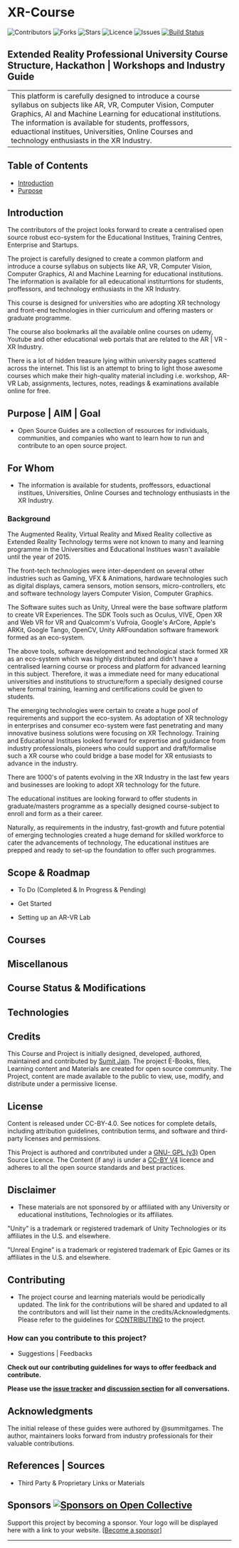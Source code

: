 # XR-Course

![Contributors](https://img.shields.io/github/contributors/larymak/Python-project-Scripts?style=plastic)
![Forks](https://img.shields.io/github/forks/larymak/Python-project-Scripts)
![Stars](https://img.shields.io/github/stars/larymak/Python-project-Scripts)
![Licence](https://img.shields.io/github/license/larymak/Python-project-Scripts)
![Issues](https://img.shields.io/github/issues/larymak/Python-project-Scripts)
[![Build Status](https://github.com/github/opensource.guide/workflows/GitHub%20Actions%20CI/badge.svg)](https://github.com/github/opensource.guide/actions)

## Extended Reality Professional University Course Structure, Hackathon | Workshops and Industry Guide 

<table>
<tr>
<td>
  This platform is carefully designed to introduce a course syllabus on subjects like AR, VR, Computer Vision, Computer Graphics, AI and Machine Learning for educational institutions. The information is available for students, proffessors, eduactional institues, Universities, Online Courses and technology enthusiasts in the XR Industry.
</td>
</tr>
</table>


## Table of Contents
* [Introduction](#introduction)
* [Purpose](#purpose)



## Introduction

The contributors of the project looks forward to create a centralised open source robust eco-system for the Educational Institues, Training Centres, Enterprise and Startups.


The project is carefully designed to create a common platform and introduce a course syllabus on subjects like AR, VR, Computer Vision, Computer Graphics, AI and Machine Learning for educational institutions. The information is available for all edeucational institurrtions for students, proffessors, and technology enthusiasts in the XR Industry.

This course is designed for universities who are adopting XR technology and front-end technologies in thier curriculum and offering masters or graduate programme.

The course also bookmarks all the available online courses on udemy, Youtube and other educational web portals that are related to the AR | VR - XR Industry.

There is a lot of hidden treasure lying within university pages scattered across the internet. This list is an attempt to bring to light those awesome courses which make their high-quality material including i.e. workshop, AR-VR Lab, assignments, lectures, notes, readings & examinations available online for free.



## Purpose | AIM | Goal

* Open Source Guides are a collection of resources for individuals, communities, and companies who want to learn how to run and contribute to an open source project.

## For Whom

* The information is available for students, proffessors, eduactional institues, Universities, Online Courses and technology enthusiasts in the XR Industry.

### Background

The Augmented Reality, Virtual Reality and Mixed Reality collective as Extended Reality Technology terms were not known to many and learning programme in the Universities and Educational Institues wasn't available until the year of 2015.

The front-tech technologies were inter-dependent on several other industries such as Gaming, VFX & Animations, hardware technologies such as digital displays, camera sensors, motion sensors, micro-controllers, etc and software technology layers Computer Vision, Computer Graphics.

The Software suites such as Unity, Unreal were the base software platform to create VR Experiences. The SDK Tools such as Oculus, VIVE, Open XR and Web VR for VR and Qualcomm's Vufroia, Google's ArCore, Apple's ARKit, Google Tango, OpenCV, Unity ARFoundation software framework formed as an eco-system.

The above tools, software development and technological stack formed XR as an eco-system which was highly distributed and didn't have a centralised learning course or process and platform for advanced learning in this subject. Therefore, it was a immediate need for many educational universities and institutions to structure/form a specially designed course where formal training, learning and certifications could be given to students.

The emerging technologies were certain to create a huge pool of requirements and support the eco-system. As adoptation of XR technology in enterprises and consumer eco-system were fast penetrating and many innovative business solutions were focusing on XR Technology. Training and Educational Institues looked forward for exprertise and guidance from industry professionals, pioneers who could support and draft/formalise such a XR course who could bridge a base model for XR entusiasts to advance in the industry.

There are 1000's of patents evolving in the XR Industry in the last few years and businesses are looking to adopt XR technology for the future.

The educational institues are looking forward to offer students in graduate/masters programme as a specially designed course-subject to enroll and form as a their career.

Naturally, as requirements in the industry, fast-growth and future potential of emerging technologies created a huge demand for skilled workforce to cater the advancements of technology, The educational institues are prepped and ready to set-up the foundation to offer such programmes.


## Scope & Roadmap

- To Do (Completed & In Progress & Pending)

- Get Started 

- Setting up an AR-VR Lab



## Courses


## Miscellanous


## Course Status & Modifications



## Technologies


## Credits

This Course and Project is initially designed, developed, authored, maintained and contributed by [Sumit Jain](https://github.com/summitgames/). The project E-Books, files, Learning content and Materials are created for open source community. The Project, content are made available to the public to view, use, modify, and distribute under a permissive license.


## License

Content is released under CC-BY-4.0. See notices for complete details, including attribution guidelines, contribution terms, and software and third-party licenses and permissions.

This Project is authored and conrtributed under a [GNU- GPL (v3)](https://www.gnu.org/licenses/gpl-3.0.en.html) Open Source Licence. The Content (if any) is under a [CC-BY V4](https://creativecommons.org/licenses/by/4.0/) licence and adheres to all the open source standards and best practices.

## Disclaimer

- These materials are not sponsored by or affiliated with any University or educational institutions, Technologies or its affiliates.

"Unity" is a trademark or registered trademark of Unity Technologies or its affiliates in the U.S. and elsewhere.

"Unreal Engine" is a trademark or registered trademark of Epic Games or its affiliates in the U.S. and elsewhere.


## Contributing

- The project course and learning materials would be periodically updated. The link for the contributions will be shared and updated to all the contributors and will list their name in the credits/Acknowledgments. Please refer to the guidelines for [CONTRIBUTING](./CONTRIBUTING.md) to the project.


### **How can you contribute to this project?**

- Suggestions | Feedbacks


**Check out our contributing guidelines for ways to offer feedback and contribute.**

**Please use the [issue tracker](https://github.com/summitgames/XR-Course/issues) and [discussion section](https://github.com/summitgames/XR-Course/discussions) for all conversations.**



## Acknowledgments


The initial release of these guides were authored by @summitgames. The author, maintainers looks forward from industry professionals for their valuable contributions.


## References | Sources 

* Third Party & Proprietary Links or Materials



## Sponsors [![Sponsors on Open Collective](https://opencollective.com/git-point/sponsors/badge.svg)](#sponsors)

Support this project by becoming a sponsor. Your logo will be displayed here with a link to your website. [[Become a sponsor](https://opencollective.com/git-point#sponsor)]


---

